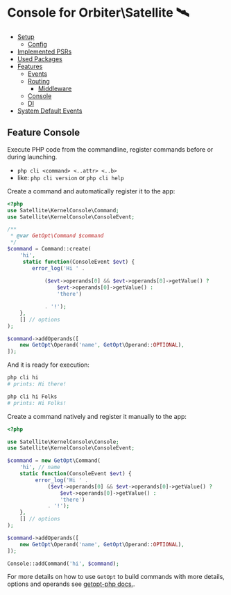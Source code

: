 # Console for Orbiter\Satellite 🛰️

- [Setup](../README.md#setup)
    - [Config](../README.md#config)
- [Implemented PSRs](../README.md#psrs)
- [Used Packages](../README.md#used-packages)
- [Features](README.md)
    - [Events](feature-events.md)
    - [Routing](feature-routing.md)
        - [Middleware](feature-middleware.md)
    - [Console](feature-console.md)
    - [DI](feature-di.md)
- [System Default Events](satellite-events.md)

## Feature Console

Execute PHP code from the commandline, register commands before or during launching.

- `php cli <command> <..attr> <..b>`
- like: `php cli version` or `php cli help`

Create a command and automatically register it to the app:

```php
<?php
use Satellite\KernelConsole\Command;
use Satellite\KernelConsole\ConsoleEvent;

/**
 * @var GetOpt\Command $command
 */
$command = Command::create(
    'hi',
     static function(ConsoleEvent $evt) {
        error_log('Hi ' .
            
            ($evt->operands[0] && $evt->operands[0]->getValue() ?
                $evt->operands[0]->getValue() :
                'there')

            . '!');
    },
    [] // options
);

$command->addOperands([
    new GetOpt\Operand('name', GetOpt\Operand::OPTIONAL),
]);
```

And it is ready for execution:

```bash
php cli hi
# prints: Hi there!

php cli hi Folks
# prints: Hi Folks!
```

Create a command natively and register it manually to the app:

```php
<?php

use Satellite\KernelConsole\Console;
use Satellite\KernelConsole\ConsoleEvent;

$command = new GetOpt\Command(
    'hi', // name
    static function(ConsoleEvent $evt) {
         error_log('Hi ' .
             ($evt->operands[0] && $evt->operands[0]->getValue() ?
                 $evt->operands[0]->getValue() :
                 'there')
             . '!');
    }, 
    [] // options
);

$command->addOperands([
    new GetOpt\Operand('name', GetOpt\Operand::OPTIONAL),
]);

Console::addCommand('hi', $command);
```

For more details on how to use `GetOpt` to build commands with more details, options and operands see [getopt-php docs.](https://github.com/getopt-php/getopt-php).
